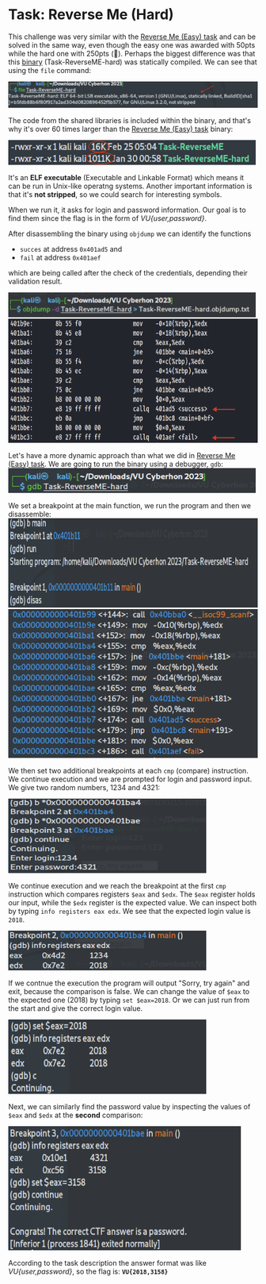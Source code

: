 # Task: Reverse Me (Hard)

This challenge was very similar with the [Reverse Me (Easy) task](https://github.com/kallenosf/CTF_Writeups/blob/main/VU_Cyberthon_2023/Reverse%20Me%20(Easy).md) and can be solved in the same way, even though the easy one was awarded with 50pts while the hard one with 250pts (🤔). Perhaps the biggest difference was that this [binary](https://github.com/kallenosf/CTF_Writeups/blob/main/VU_Cyberthon_2023/binaries/Task-ReverseME-hard) (Task-ReverseME-hard) was statically compiled. We can see that using the `file` command:

![file command!](https://raw.githubusercontent.com/kallenosf/CTF_Writeups/main/VU_Cyberthon_2023/img/TaskReverseME-hard1.png)

The code from the shared libraries is included within the binary, and that's why it's over 60 times larger than the [Reverse Me (Easy) task](https://github.com/kallenosf/CTF_Writeups/blob/main/VU_Cyberthon_2023/Reverse%20Me%20(Easy).md) binary:

<img src="https://raw.githubusercontent.com/kallenosf/CTF_Writeups/main/VU_Cyberthon_2023/img/TaskReverseME-hard2.png" width="500" height="50">

It's an **ELF executable** (Executable and Linkable Format) which means it can be run in Unix-like operatng systems. Another important information is that it's **not stripped**, so we could search for interesting symbols.

When we run it, it asks for login and password information. Our goal is to find them since the flag is in the form of *VU{user,password}*.

After disassembling the binary using `objdump` we can identify the functions 
- `succes` at address `0x401ad5` and 
- `fail` at address `0x401aef` 

which are being called after the check of the credentials, depending their validation result.

<img src="https://raw.githubusercontent.com/kallenosf/CTF_Writeups/main/VU_Cyberthon_2023/img/TaskReverseME-hard3.png" width="500" height="50">
<img src="https://raw.githubusercontent.com/kallenosf/CTF_Writeups/main/VU_Cyberthon_2023/img/TaskReverseME-hard4.png" width="700" height="250">

Let's have a more dynamic approach than what we did in [Reverse Me (Easy) task](https://github.com/kallenosf/CTF_Writeups/blob/main/VU_Cyberthon_2023/Reverse%20Me%20(Easy).md). We are going to run the binary using a debugger, `gdb`:
<img src="https://raw.githubusercontent.com/kallenosf/CTF_Writeups/main/VU_Cyberthon_2023/img/TaskReverseME-hard5.png" width="500" height="50">

We set a breakpoint at the main function, we run the program and then we disassemble:
<img src="https://raw.githubusercontent.com/kallenosf/CTF_Writeups/main/VU_Cyberthon_2023/img/TaskReverseME-hard6.png" width="700" height="180">
<img src="https://raw.githubusercontent.com/kallenosf/CTF_Writeups/main/VU_Cyberthon_2023/img/TaskReverseME-hard7.png" width="600" height="300">

We then set two additional breakpoints at each `cmp` (compare) instruction. We continue execution and we are prompted for login and password input. We give two random numbers, 1234 and 4321:

<img src="https://raw.githubusercontent.com/kallenosf/CTF_Writeups/main/VU_Cyberthon_2023/img/TaskReverseME-hard8.png" width="400" height="150">

We continue execution and we reach the breakpoint at the first `cmp` instruction which compares registers `$eax` and `$edx`. The `$eax` register holds our input, while the `$edx` register is the expected value. We can inspect both by typing `info registers eax edx`. We see that the expected login value is `2018`.

<img src="https://raw.githubusercontent.com/kallenosf/CTF_Writeups/main/VU_Cyberthon_2023/img/TaskReverseME-hard9.png" width="400" height="80">

If we contnue the execution the program will output "Sorry, try again" and exit, because the comparison is false. We can change the value of `$eax` to the expected one (2018) by typing `set $eax=2018`. Or we can just run from the start and give the correct login value.

<img src="https://raw.githubusercontent.com/kallenosf/CTF_Writeups/main/VU_Cyberthon_2023/img/TaskReverseME-hard10.png" width="400" height="150">

Next, we can similarly find the password value by inspecting the values of `$eax` and `$edx` at the **second** comparison:

<img src="https://raw.githubusercontent.com/kallenosf/CTF_Writeups/main/VU_Cyberthon_2023/img/TaskReverseME-hard11.png" width="470" height="250">

According to the task description the answer format was like *VU{user,password}*, so the flag is:
**`VU{2018,3158}`**
